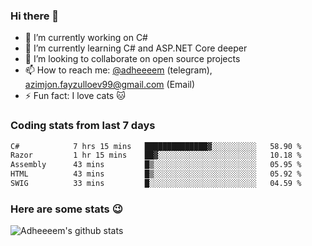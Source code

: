 ### Hi there 👋

<!--
**adheeeem/adheeeem** is a ✨ _special_ ✨ repository because its `README.md` (this file) appears on your GitHub profile.

Here are some ideas to get you started:
-->
- 🔭 I’m currently working on C#
- 🌱 I’m currently learning C# and ASP.NET Core deeper
- 👯 I’m looking to collaborate on open source projects
- 📫 How to reach me: [@adheeeem](https://t.me/adheeeem) (telegram), azimjon.fayzulloev99@gmail.com (Email)
- ⚡ Fun fact: I love cats :cat:


### Coding stats from last 7 days
<!--START_SECTION:waka-->

```txt
C#            7 hrs 15 mins   ██████████████▓░░░░░░░░░░   58.90 %
Razor         1 hr 15 mins    ██▓░░░░░░░░░░░░░░░░░░░░░░   10.18 %
Assembly      43 mins         █▒░░░░░░░░░░░░░░░░░░░░░░░   05.95 %
HTML          43 mins         █▒░░░░░░░░░░░░░░░░░░░░░░░   05.92 %
SWIG          33 mins         █░░░░░░░░░░░░░░░░░░░░░░░░   04.59 %
```

<!--END_SECTION:waka-->

### Here are some stats :wink:
![Adheeeem's github stats](https://github-readme-stats.vercel.app/api?username=adheeeem&show_icons=true&theme=radical)

